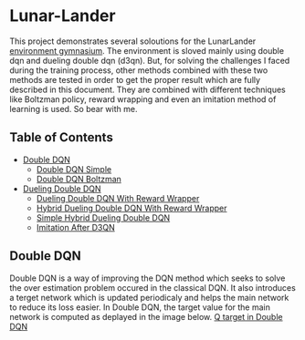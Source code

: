 # Lunar-Lander
This project demonstrates several soloutions for the LunarLander [environment gymnasium](https://gymnasium.farama.org/environments/box2d/lunar_lander/). The environment is sloved mainly using double dqn and dueling double dqn (d3qn). But, for solving the challenges I faced during the training process, other methods combined with these two methods are tested in order to get the proper result which are fully described in this document. They are combined with different techniques like Boltzman policy, reward wrapping and even an imitation method of learning is used. So bear with me.
## Table of Contents
- [Double DQN](##-Double-DQN)
  - [Double DQN Simple](###-Double-DQN-Simple)
  - [Double DQN Boltzman](###-Double-DQN-Boltzman)
- [Dueling Double DQN](##-Dueling-Double-DQN)
  - [Dueling Double DQN With Reward Wrapper](###-Dueling-Double-DQN-With-Reward-Wrapper)
  - [Hybrid Dueling Double DQN With Reward Wrapper](###-Hybrid-Dueling-Double-DQN-With-Reward-Wrapper)
  - [Simple Hybrid Dueling Double DQN](###-Simple-Hybrid-Dueling-Double-DQN)
  - [Imitation After D3QN](###-Imitation-After-D3QN)

## Double DQN
Double DQN is a way of improving the DQN method which seeks to solve the over estimation problem occured in the classical DQN. It also introduces a terget network which is updated periodicaly and helps the main network to reduce its loss easier. In Double DQN, the target value for the main network is computed as deplayed in the image below.
[Q target in Double DQN](/images/formulas/Screenshot%2024-06-09%131539.png)

